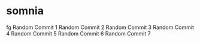 # somnia
fg
Random Commit 1
Random Commit 2
Random Commit 3
Random Commit 4
Random Commit 5
Random Commit 6
Random Commit 7
